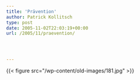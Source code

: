 ```yaml
---
title: 'Prävention'
author: Patrick Kollitsch
type: post
date: 2005-11-02T22:03:19+00:00
url: /2005/11/praevention/




---
```

{{< figure src="/wp-content/old-images/181.jpg" >}}

